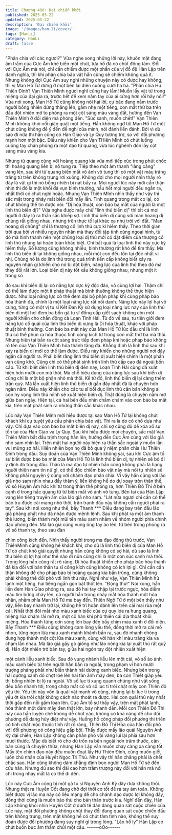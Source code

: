 ```yaml
---
title: Chương 480: Đại chiến khởi
published: 2025-05-22
updated: 2025-05-22
description: 'Đại chiến khởi'
image: '/images/han-li/cover/'
tags: [HanLi]
category: HanLi
draft: false
---
```


"Phân chia với các ngươi?" Vừa nghe xong những lời này, khuôn
mặt đang âm trầm của Cực Âm khẻ biến một chút, tựa hồ đã có
chút động tâm.
Đối với Cực Âm mà nói, chỉ cần chiếm được một phần của vị đồ
đệ Hàn Lập trên danh nghĩa, thì khi phân chia bảo vật hắn cũng
sẽ chiếm không quá ít.
Nhưng không đợi Cực Âm suy nghĩ những chuyện này có được
hay không, thì vị Man Hồ Tử đứng ở một bên lại điên cuồng cười
ha hả.
"Phân chia Hư Thiên Đỉnh? Vạn Thiên Minh ngươi nghĩ cũng hay
lắm! Muốn lấy vật từ trong miệng của đại gia ra, trước hết để xem
nắm tay của ai cứng hơn rồi hãy nói!"
Vừa nói xong, Man Hồ Tử cũng không nói hai lời, cự báo đang
nằm trước người bỗng nhiên đứng thẳng lên, gầm nhẹ một tiếng,
con mắt thứ ba trên đầu đột nhiên mở to phóng ra một cột sáng
màu vàng đất, hướng đến Vạn Thiên Minh ở đối diện mà phóng
đến.
"Súc sanh, muốn chết!" Vạn Thiên Minh không khỏi nổi giận quát
một tiếng.
Hắn không ngờ tới Man Hồ Tử một chút cũng không để ý đến đề
nghị của mình, nói đánh liền đánh. Bởi vì dù sao đi nữa thì hắn
cũng có Hàn Giao và Ly Quy tương trợ, so với đối phương mạnh
hơn một bậc.
Điều này khiến cho Vạn THiên Minh có chút luống cuống tay chân
phóng ra một đạo tử quang, vừa lúc nghênh đón lấy cột sáng màu
vàng kia.

Nhưng tử quang cùng với hoàng quang kia vừa mới tiếp xúc
trong phút chốc thì hoàng quang liền bị nổ tung ra.
Tiếp theo một âm thanh "lảng cảng" vang lên, sau khi tử quang
biến mất vô ảnh vô tung thì có một vật màu trăng trắng từ trên
không trung rơi xuống. Không đợi cho mọi người nhìn thấy rõ đây
là vật gì thì nó bỗng nhiên bị nát bấy ra. Mọi người lúc này mới
cẩn thận nhìn thì đó là một khối đá vụn bình thường, hầu hết mọi
người đều ngẩn ra, nhất thời có chút nghi hoặc.
Nhưng Vạn Thiên MInh nhìn thấy như vậy thì sắc mặt trong nháy
mắt biến đổi mấy lần. Tinh quang trong mắt co lại, có chút không
thể tin được nói:
"Dị hóa thuật, con báo ba mắt của ngươi là một linh thú biến dị?"
Vừa nghe được mấy chữ "linh thú biến dị" thì tất cả mọi người ở
đây lộ ra thần sắc khiếp sợ.
Linh thú biến dị cùng với man hoang dị chủng rất giống nhau,
nhưng trên thực tế lại khác xa như trời với đất.
"Man hoang dị chủng" chỉ là thượng cổ linh thú cực kì hiếm thấy.
Theo thời gian trôi qua bởi vì nhiều nguyên nhân mà thay đổi tập
tính cùng ngoại hình, từ đó mà hình thành nên một chủng loại dị
thú mới có đặt điểm của thượng cổ linh thú nhưng lại hoàn toàn
khác biệt.
Chỉ bất quá là loại linh thú này cực kỳ hiếm thấy. Số lượng cũng
không nhiều, bình thường rất khó để tìm thấy.
Mà linh thú biến dị lại không giống nhau, mỗi một con đều tồn tại
độc nhất vi nhị.
Chúng nó là do linh thú trong quá trình tiến cấp không biết xảy ra
nguyên nhân gì khiến cho nó bị đột biến, năng lực của linh thú
theo đó mà thay đổi rất lớn.
Loại biến dị này tốt xấu không giống nhau, nhưng một ít trong số

đó sau khi biến dị lại có năng lực cực kỳ độc đáo, vô cùng lợi hại.
Thậm chí có thể làm được một ít pháp thuật mà bình thường
không thể thực hiện được.
Như loại năng lực có thể đem đại bộ phận pháp khí cùng pháp
bào hóa thành đá, chính là một loại năng lực rất nổi danh.
Năng lực này lợi hại vô cùng, từng có một vị tu sĩ Kết Đan Kỳ sử
dụng loại năng lực này của linh thú biến dị một hơi đem ba bốn gã
tu sĩ đồng cấp giết sạch không còn một người khiến cho chấn
động cả Loạn Tinh Hải.
Từ đó về sau, tu tiên giới đem năng lực cổ quái của linh thú biến
dị xưng là Dị hóa thuật, khác với pháp thuật bình thường.
Con báo ba mắt này của Man Hồ Tử lúc đầu chỉ là linh thú có thể
phun ra hỏa thuộc tính công kích từ trong con mắt thứ ba mà thôi.
Nhưng hiện tại bắn ra cột sáng trực tiếp đem pháp khí hoặc pháp
bảo không rõ tên của Vạn Thiên Minh hóa thành tảng đá. Khẳng
định là linh thú sau khi xảy ra biến dị mới có thể làm được.
Điều này khiến cho những người nơi đây ngẩn cả người ra.
Phải biết rằng linh thú biến dị xuất hiện chính là một phần vạn
cũng khó. Cũng chỉ có thể phát sinh trên linh thú cấp cao đã ngoài
bốn cấp.
Từ khi biết đến linh thú biến dị đến nay, Loạn Tinh Hải cũng đã
xuất hiện hơn mười con mà thôi. Mà chỗ hiệu dụng của năng lực
sau khi biến dị cũng chỉ là một bộ phận nhỏ mà thôi.
Kể từ đó, linh thú biến dị lại càng thêm trân quý.
Mà lần xuất hiện linh thú biến dị gần đây nhất đã là chuyện hơn
ngàn năm. Điều này khiến cho các tu sĩ bồi dục linh thú căn bản
không ai còn hy vọng linh thú mình sẽ xuất hiện biến dị. Thật
đúng là chuyện nằm mơ giữa ban ngày.
Hiện tại, cả hai bên đều nhìn chằm chằm vào con báo ba mắt kia,
trên mặt phát sinh ra những thần sắc khác nhau.

Lúc này Vạn Thiên Minh mới hiểu được tại sao Man Hồ Tử lại
không chút khách khí cự tuyệt yêu cầu phân chia bảo vật. Thì ra
là do có chổ dựa như vậy.
Chỉ dựa vào con báo ba mắt biến dị này, chỉ sợ cũng đủ để xóa xổ
sự tồn tại của Hàn Giao và Ly Quy.
Sau khi hiểu được mọi chuyện, sắc mặt Vạn Thiên Minh bắt đầu
trịnh trọng hẳn lên, hướng đến Cực Âm cùng với lão giả nho sam
nhìn lại.
Trên mặt hai người này hiện ra thần sắc ngoài ý muốn lẫn vui
mừng sợ hải. Hiển nhiên bọn họ đã bỏ qua ý niệm phân chia Hư
Thiên Đỉnh trong đầu.
Suy đoán của Vạn Thiên Minh không sai, sau khi Cực âm tổ sư
biết được báo ba mắt của Man Hồ Tử là linh thú biến dị, tự nhiên
sẽ bỏ đi ý định đó trong đầu.
Thân là ma đạo tự nhiên hắn cũng không phải là hạng người
thiện nam tín nữ gì, có thể độc chiếm bảo vật này mà nói tự nhiên
sẽ không phải nguyện ý cùng với chánh đạo phân chia.
Vì vậy hắn cùng với lão giả nho sam nhìn nhau đầy thâm ý, liền
không hề do dự xoay tròn thân thể, vô số Huyền Âm hắc khí từ
trong thân thể phóng ra, hơn Thiên Đô Thi ở bên cạnh ở trong
hắc quang từ từ biến mất vô ảnh vô tung.
Bên tai của Hàn Lập vang lên tiếng truyền âm của lão giả nho
sam.
"Lát nữa ngươi chỉ cần có thể bảo trụ được cái mạng nhỏ thôi,
trận tranh đấu này không cần ngươi phải ra tay".
Sau khi nói xong như thế, bầy Thanh *** Điểu đang bay trên đầu
lão giả phảng phất như đã nhận được mệnh lệnh. Sau khi phát ra
một âm thanh thê lương, biến thành một mũi tên màu xanh nhằm
về nhóm người phía chính đạo phóng đến. Mà lão giả cũng vung
ống tay áo lên, từ bên trong phóng ra vô số thanh ty, theo sau đàn

chim công kích đến.
Nhìn thấy người trong ma đạo động thủ trước, Vạn ThiênMinh
cũng không hề khách khí, cho dù là linh thú biến dị của Man Hồ
Tử có chút khó giải quyết nhưng hắn cũng không có sợ hãi, dù
sao là linh thú biến dị lợi hại như thế nào đi nữa cũng chỉ là một
con súc sanh mà thôi.
Trong lòng hắn cũng rất rõ ràng, Dị hóa thuật khiến cho pháp bảo
hóa thành đá kia đối với bản thân tu sĩ công kích cũng không có
ích lợi gì. Chỉ cần cẩn thận không để cho pháp bảo bị hoàng
quang kia bắn trúng, cũng không phải không thể đối phó với linh
thú này.
Nghĩ như vậy, Vạn Thiên Minh hừ lạnh một tiếng, hai tiếng ngắn
gọn bật thốt lên.
"Động thủ!"
Nói xong, hắn liền đem Hàn Giao phóng ra, sau đó hai tay chập
lại trước ngực, hỏa diễm màu tím bừng cháy lên, cả người hắn
trong nháy mắt hóa thành một hỏa nhân, nhằm phía Man Hồ Tử
mà bay đến.
Thiên Ngộ Tử ở một bên thấy như vậy, liền bay nhanh trở lại,
không hề trì hoãn đánh lên trên cái mai rùa một cái.
Nhất thời đôi mắt nhỏ màu xanh biếc của cự quy lóe ra hung
quang, miệng rùa chậm rãi mở ra, một cỗ hàn khí phô thiên cái
địa thoát khỏi miệng. Hóa thành từng cơn sóng lớn bay đến bầy
chim màu xanh ở đối diện.
Bầy Thanh *** Điểu cũng không cam lòng yếu thế, đồng thời mở
ra cái mỏ nhọn, từng ngọn lửa màu xanh mảnh khảnh bắn ra, sau
đó nhanh chóng dung hợp thành một cột lửa màu xanh, cùng với
hàn khí màu trắng kia va chạm lẫn nhau.
Mà lão giả gầy gò giống như lão nông kia lại xuất thủ rất quỷ dị.
Hắn đột nhiên trở bàn tay, giữa hai ngón tay đột nhiên xuất hiện

một cành liễu xanh biếc.
Sau đó vung nhánh liễu lên một cái, vô số ảo ảnh màu xanh biếc
từ trên người hắn bắn ra ngoài, trong phạm vi hơn mười trượng
phảng phất như biến thành hải dương xanh biếc.
Nhưng bên trong hải dương xanh đó chợt lóe lên hai tàn ảnh mày
đen, ba con Thiết giáp yêu thi bổng nhiên bị lộ ra ngoài.
Vô số lục ti xung quanh chúng như vật sống, đều bắn nhanh tới,
trong chớp mắt có vô số lục ti trói chặt mấy con Thiên đô yêu thi.
Yêu thi này vốn là quái vật mạnh vô cùng, nhưng lại bị lục ti trong
yếu ớt kia trói chặt không cách nào thoát ra được. Hai con quái
thú này nhất thời gấp đến nỗi gầm loạn lên.
Cực Âm tổ sư thấy vậy, trên mặt phát lạnh, hóa thành một đám
mây đen thật lớn, bay nhanh đến.
Mỗi con Thiên Đô Thi này của hắn luyện chế không dễ chút nào,
không có khả năng để cho đối phương dễ dàng hủy diệt như vậy.
Huống hồ công pháp đối phương thi triển có tính chất mộc thuộc
tính rất rõ ràng, Thiên Đô Thi Hỏa của hắn đối phó với đối
phương có công hiệu gấp bội.
Thấy được mấy lão quái Nguyên Anh Kỳ đại chiến, Hàn Lập
không cần phân phó vội vàng lui lại phía sau hơn mười thước.
Mặc dù biết rõ cho dù trốn ra bên ngoài hơn trăm thước, căn bản
cũng là chuyện thừa, nhưng Hàn Lập vẫn muốn chạy càng xa
càng tốt.
Mấy tên chính đạo này đều muốn đoạt lấy Hư Thiên Đỉnh, cũng
muốn giết luôn chủ nhân của Huyết Ngọc Tri Thù. Như vậy thì
hắn chẳng phải là chết chắc sao.
Hắn cũng không dám khẳng định bọn người Man Hồ Tử sẽ đến
cứu hắn. Nhưng dù sao thì đài cao hơn trăm trượng này đối với
hắn mà nói chỉ trong nháy mắt là có thể đi đến.

Lúc này Cực Âm cũng bị một gã tu sĩ Nguyên Anh Kỳ dây dưa
không thôi. Nhưng thật ra Huyền Cốt đang chờ đợi thời cơ tốt để
ra tay ám toán. Không biết được vị lão ma này có liều mạng để
cho chánh đạo được lợi không đây, đồng thời cũng là muốn báo
thù cho bản thân trước kia.
Nghĩ đến đây, Hàn Lập không khỏi nhìn Huyền Cốt ở dưới tế đàn
đang quan sát cuộc chiến của.
Lúc này, mặt đối phương không chút thay đổi đang quan sát cuộc
chiến đấu trên không trung, trên mặt không hề có chút tâm tình
nào, không thể suy đoán được đối phương đang suy nghĩ gì trong
lòng.
"Lão hồ ly" Hàn Lập có chút buồn bực âm thầm chửi một câu.
------oOo------
